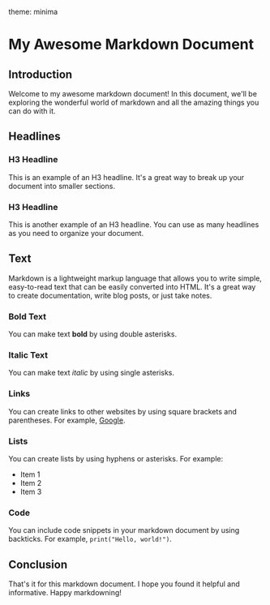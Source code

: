 theme: minima

# My Awesome Markdown Document

## Introduction

Welcome to my awesome markdown document! In this document, we'll be exploring the wonderful world of markdown and all the amazing things you can do with it.

## Headlines

### H3 Headline

This is an example of an H3 headline. It's a great way to break up your document into smaller sections.

### H3 Headline

This is another example of an H3 headline. You can use as many headlines as you need to organize your document.

## Text

Markdown is a lightweight markup language that allows you to write simple, easy-to-read text that can be easily converted into HTML. It's a great way to create documentation, write blog posts, or just take notes.

### Bold Text

You can make text **bold** by using double asterisks.

### Italic Text

You can make text *italic* by using single asterisks.

### Links

You can create links to other websites by using square brackets and parentheses. For example, [Google](https://www.google.com).

### Lists

You can create lists by using hyphens or asterisks. For example:

- Item 1
- Item 2
- Item 3

### Code

You can include code snippets in your markdown document by using backticks. For example, `print("Hello, world!")`.

## Conclusion

That's it for this markdown document. I hope you found it helpful and informative. Happy markdowning!
